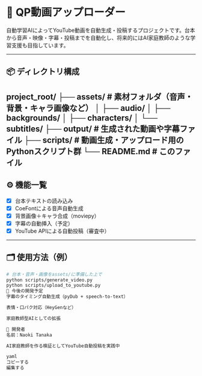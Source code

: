 # 🎥 QP動画アップローダー

自動学習AIによってYouTube動画を自動生成・投稿するプロジェクトです。台本から音声・映像・字幕・投稿までを自動化し、将来的にはAI家庭教師のような学習支援も目指しています。

---

## 📦 ディレクトリ構成

project_root/
├── assets/ # 素材フォルダ（音声・背景・キャラ画像など）
│ ├── audio/
│ ├── backgrounds/
│ ├── characters/
│ └── subtitles/
├── output/ # 生成された動画や字幕ファイル
├── scripts/ # 動画生成・アップロード用のPythonスクリプト群
└── README.md # このファイル
---

## ⚙️ 機能一覧

- [x] 台本テキストの読み込み
- [x] CoeFontによる音声自動生成
- [x] 背景画像＋キャラ合成（moviepy）
- [x] 字幕の自動挿入（予定）
- [x] YouTube APIによる自動投稿（審査中）

---

## 🗂 使用方法（例）

```bash
# 台本・音声・画像をassets/に準備した上で
python scripts/generate_video.py
python scripts/upload_to_youtube.py
🔮 今後の開発予定
字幕のタイミング自動生成（pyDub + speech-to-text）

表情・口パク対応（HeyGenなど）

家庭教師型AIとしての拡張

👤 開発者
名前：Naoki Tanaka

AI家庭教師を作る検証としてYouTube自動投稿を実践中

yaml
コピーする
編集する
